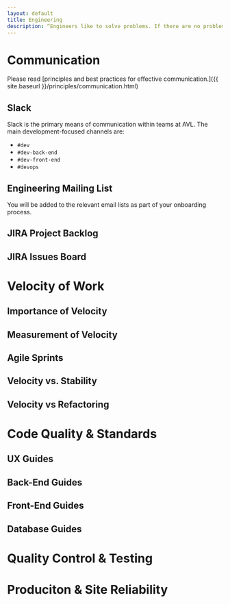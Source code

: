 ```yaml
---
layout: default
title: Engineering
description: “Engineers like to solve problems. If there are no problems handily available, they will create their own problems.”
---
```


# Communication

Please read [principles and best practices for effective communication.]({{ site.baseurl }}/principles/communication.html)

## Slack
Slack is the primary means of communication within teams at AVL. The main development-focused channels are:
* `#dev`
* `#dev-back-end`
* `#dev-front-end`
* `#devops`

## Engineering Mailing List
You will be added to the relevant email lists as part of your onboarding process.

## JIRA Project Backlog


## JIRA Issues Board


# Velocity of Work

## Importance of Velocity

## Measurement of Velocity


## Agile Sprints


## Velocity vs. Stability


## Velocity vs Refactoring



# Code Quality & Standards

## UX Guides


## Back-End Guides


## Front-End Guides


## Database Guides


# Quality Control & Testing


# Produciton & Site Reliability